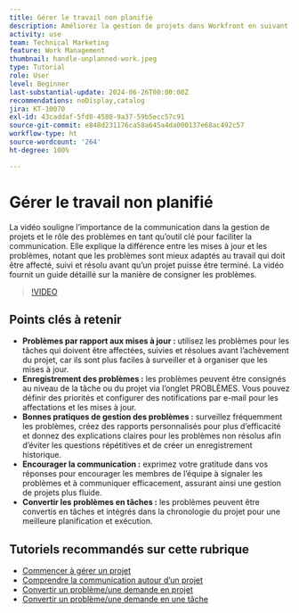 ```yaml
---
title: Gérer le travail non planifié
description: Améliorez la gestion de projets dans Workfront en suivant et en résolvant efficacement les problèmes, en utilisant des outils d’enregistrement, en mettant en œuvre les bonnes pratiques, en encourageant la communication et en convertissant facilement les problèmes en tâches pour une exécution rationalisée.
activity: use
team: Technical Marketing
feature: Work Management
thumbnail: handle-unplanned-work.jpeg
type: Tutorial
role: User
level: Beginner
last-substantial-update: 2024-06-26T00:00:00Z
recommendations: noDisplay,catalog
jira: KT-10070
exl-id: 43caddaf-5fd8-4580-9a37-59b5ecc57c91
source-git-commit: e848d231176ca58a645a4da000137e68ac492c57
workflow-type: ht
source-wordcount: '264'
ht-degree: 100%

---
```


# Gérer le travail non planifié

La vidéo souligne l’importance de la communication dans la gestion de projets et le rôle des problèmes en tant qu’outil clé pour faciliter la communication. Elle explique la différence entre les mises à jour et les problèmes, notant que les problèmes sont mieux adaptés au travail qui doit être affecté, suivi et résolu avant qu’un projet puisse être terminé. La vidéo fournit un guide détaillé sur la manière de consigner les problèmes.


>[!VIDEO](https://video.tv.adobe.com/v/3446568/?quality=12&learn=on&enablevpops&captions=fre_fr)

## Points clés à retenir

* **Problèmes par rapport aux mises à jour :** utilisez les problèmes pour les tâches qui doivent être affectées, suivies et résolues avant l’achèvement du projet, car ils sont plus faciles à surveiller et à organiser que les mises à jour.
* **Enregistrement des problèmes :** les problèmes peuvent être consignés au niveau de la tâche ou du projet via l’onglet PROBLÈMES. Vous pouvez définir des priorités et configurer des notifications par e-mail pour les affectations et les mises à jour.
* **Bonnes pratiques de gestion des problèmes :** surveillez fréquemment les problèmes, créez des rapports personnalisés pour plus d’efficacité et donnez des explications claires pour les problèmes non résolus afin d’éviter les questions répétitives et de créer un enregistrement historique.
* **Encourager la communication :** exprimez votre gratitude dans vos réponses pour encourager les membres de l’équipe à signaler les problèmes et à communiquer efficacement, assurant ainsi une gestion de projets plus fluide.
* **Convertir les problèmes en tâches :** les problèmes peuvent être convertis en tâches et intégrés dans la chronologie du projet pour une meilleure planification et exécution.


## Tutoriels recommandés sur cette rubrique

* [Commencer à gérer un projet](/help/manage-work/projects/getting-started-manage-a-project.md)
* [Comprendre la communication autour d’un projet](/help/manage-work/projects/understand-project-communication.md)
* [Convertir un problème/une demande en projet](/help/manage-work/issues-requests/create-a-project-from-a-request.md)
* [Convertir un problème/une demande en une tâche](/help/manage-work/issues-requests/convert-issues-to-other-work-items.md)
